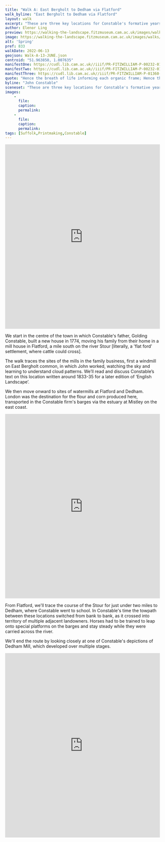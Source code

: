 ```yaml
---
title: "Walk A: East Bergholt to Dedham via Flatford"
walk_byline: "East Bergholt to Dedham via Flatford"
layout: walk
excerpt: "These are three key locations for Constable's formative years: his father, Golding Constable, owned mills in each of these places. Constable's family home was situated in East Bergholt, and John trod the path to Dedham every day to school."
author: Elenor Ling
preview: https://walking-the-landscape.fitzmuseum.cam.ac.uk/images/walks/PR-FITZWILLIAM-P-00232-01954-00001-B-000-00001_crop_preview.jpg
image: https://walking-the-landscape.fitzmuseum.cam.ac.uk/images/walks/PR-FITZWILLIAM-P-00232-01954-00001-B-000-00001_crop.jpg
alt: 'Spring'
pref: 833
walkDate: 2022-06-13
geojson: Walk-A-13-JUNE.json
centroid: "51.963850, 1.007635"
manifestOne: https://cudl.lib.cam.ac.uk//iiif/PR-FITZWILLIAM-P-00232-01954-00001-B
manifestTwo: https://cudl.lib.cam.ac.uk//iiif/PR-FITZWILLIAM-P-00232-01954-00001-D
manifestThree: https://cudl.lib.cam.ac.uk//iiif/PR-FITZWILLIAM-P-01360-R
quote: "Hence the breath of life informing each organic frame; Hence the green earth, and wild resounding waves; Hence light and shade alternate, warmth and cold, and bright and dewy clouds, and vernal show'rs, and all the fair variety of things."
byline: "John Constable"
sceneset: "These are three key locations for Constable's formative years: his father, Golding Constable, owned mills in each of these places. Constable's family home was situated in East Bergholt, and John trod the path to Dedham every day to school."
images:
    -
      file:
      caption:
      permalink:
    -
      file:
      caption:
      permalink:
tags: [Suffolk,Printmaking,Constable]
---
```

<iframe src="https://fitzmuseum.cam.ac.uk/uv.html#?manifest={{ page.manifestOne }}&c=0&m=0&cv=0&config=&locales=en-GB:English (GB),cy-GB:Cymraeg,fr-FR:Français (FR),pl-PL:Polski,sv-SE:Svenska&r=0" width="100%" height="600" allowfullscreen frameborder="0"></iframe>

We start in the centre of the town in which Constable's father, Golding Constable, built a new house in 1774, moving his family from their home in a mill house in Flatford, a mile south on the river Stour [literally, a 'flat ford' settlement, where cattle could cross].

The walk traces the sites of the mills in the family business, first a windmill on East Bergholt common, in which John worked, watching the sky and learning to understand cloud patterns. We’ll read and discuss Constable’s text on this location written around 1833-35 for a later edition of ‘English Landscape’.

We then move onward to sites of watermills at Flatford and Dedham. London was the destination for the flour and corn produced here, transported in the Constable firm's barges via the estuary at Mistley on the east coast.

<iframe src="https://fitzmuseum.cam.ac.uk/uv.html#?manifest={{ page.manifestTwo }}&c=0&m=0&cv=0&config=&locales=en-GB:English (GB),cy-GB:Cymraeg,fr-FR:Français (FR),pl-PL:Polski,sv-SE:Svenska&r=0" width="100%" height="600" allowfullscreen frameborder="0"></iframe>

From Flatford, we'll trace the course of the Stour for just under two miles to Dedham, where Constable went to school. In Constable's time the towpath between these locations switched from bank to bank, as it crossed into territory of multiple adjacent landowners. Horses had to be trained to leap onto special platforms on the barges and stay steady while they were carried across the river.

We'll end the route by looking closely at one of Constable's depictions of Dedham Mill, which developed over multiple stages.

<iframe src="https://fitzmuseum.cam.ac.uk/uv.html#?manifest={{ page.manifestThree }}&c=0&m=0&cv=0&config=&locales=en-GB:English (GB),cy-GB:Cymraeg,fr-FR:Français (FR),pl-PL:Polski,sv-SE:Svenska&r=0" width="100%" height="600" allowfullscreen frameborder="0"></iframe>
